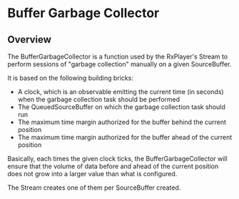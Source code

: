 # Buffer Garbage Collector

## Overview

The BufferGarbageCollector is a function used by the RxPlayer's Stream to perform sessions of "garbage collection" manually on a given SourceBuffer.

It is based on the following building bricks:
  - A clock, which is an observable emitting the current time (in seconds) when the garbage collection task should be performed
  - The QueuedSourceBuffer on which the garbage collection task should run
  - The maximum time margin authorized for the buffer behind the current position
  - The maximum time margin authorized for the buffer ahead of the current position

Basically, each times the given clock ticks, the BufferGarbageCollector will ensure that the volume of data before and ahead of the current position does not grow into a larger value than what is configured.

The Stream creates one of them per SourceBuffer created.
